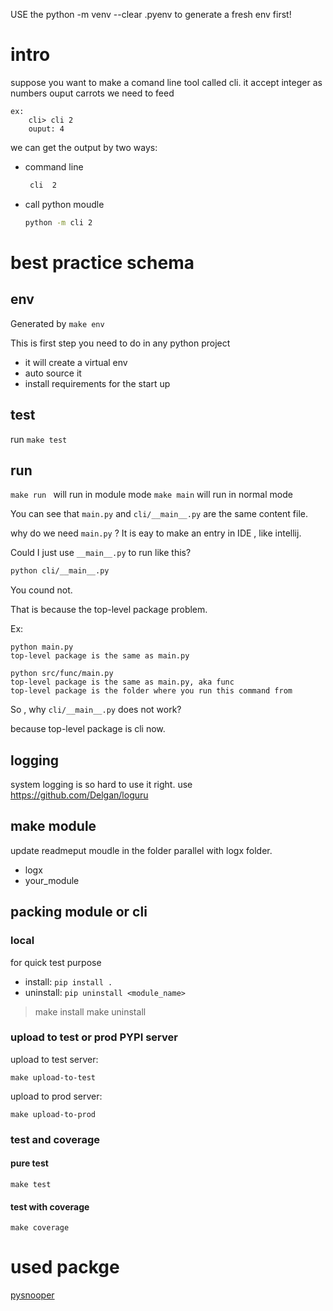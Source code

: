 USE the python -m venv --clear .pyenv  to generate a fresh env first!

# intro
suppose you want to make a comand line tool called cli.
it accept integer as numbers
ouput carrots we need to feed
```
ex:
	cli> cli 2 
	ouput: 4
```

we can get the output by two ways:
- command line
	```bash
	 cli  2
	```

- call python moudle 
  ``` bash
  python -m cli 2
  ```



# best practice schema 
##  env 
Generated by `make env`

This is first step you need to do in any python project
- it will create a virtual env
- auto source it 
- install requirements for the start up

## test 
run `make test`


## run
`make run ` will run in module mode 
`make main` will run in normal mode


You can see that `main.py` and `cli/__main__.py` are the same  content file.

why do we need `main.py` ? 
It is eay to make an  entry in IDE , like intellij.


Could I just use `__main__.py` to run  like this?
``` bash
python cli/__main__.py
```
You cound not.

That is because the top-level package problem.

Ex:
```
python main.py 
top-level package is the same as main.py

python src/func/main.py  
top-level package is the same as main.py, aka func 
top-level package is the folder where you run this command from
```

So , why `cli/__main__.py` does not work?

because top-level package is cli now.


## logging 
system logging is so hard to use it right. 
use https://github.com/Delgan/loguru

## make module
  update readmeput moudle in the folder parallel with logx folder.

  - logx 
  - your_module


## packing module or cli

###  local 
for quick test purpose
- install: `pip install .` 
- uninstall: `pip uninstall <module_name>`

> make install
> make uninstall


### upload to test or prod PYPI server 
upload to test server:
```
make upload-to-test 
```

upload to prod server:
```
make upload-to-prod
```

### test and coverage 

#### pure test
```
make test
```

#### test with coverage
```
make coverage
```


# used packge
[pysnooper](https://github.com/cool-rr/pysnooper)
